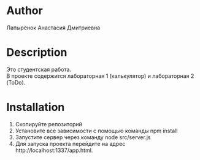 # Author  
Лапырёнок Анастасия Дмитриевна    
# Description  
Это студентская работа.  
В проекте содержится лабораторная 1 (калькулятор) и лабораторная 2 (ToDo).    
# Installation
1. Скопируйте репозиторий  
2. Установите все зависимости с помощью команды npm install  
3. Запустите сервер через команду node src/server.js  
4. Для запуска проекта перейдите на адрес http://localhost:1337/app.html.
